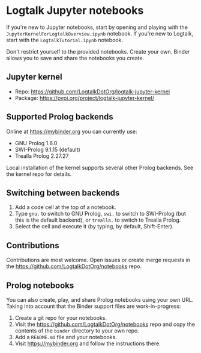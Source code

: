 # Logtalk Jupyter notebooks

If you're new to Jupyter notebooks, start by opening and playing with the
`JupyterKernelForLogtalkOverview.ipynb` notebook. If you're new to Logtalk,
start with the `LogtalkTutorial.ipynb` notebook.

Don't restrict yourself to the provided notebooks. Create your own. Binder
allows you to save and share the notebooks you create.

## Jupyter kernel

- Repo: https://github.com/LogtalkDotOrg/logtalk-jupyter-kernel
- Package: https://pypi.org/project/logtalk-jupyter-kernel/

## Supported Prolog backends

Online at https://mybinder.org you can currently use:

- GNU Prolog 1.6.0
- SWI-Prolog 9.1.15 (default)
- Trealla Prolog 2.27.27

Local installation of the kernel supports several other Prolog backends.
See the kernel repo for details.

## Switching between backends

1. Add a code cell at the top of a notebook.
2. Type `gnu.` to switch to GNU Prolog, `swi.` to switch to SWI-Prolog (but this is the default backend), or `trealla.` to switch to Trealla Prolog.
3. Select the cell and execute it (by typing, by default, Shift-Enter).

## Contributions

Contributions are most welcome. Open issues or create merge requests in the https://github.com/LogtalkDotOrg/notebooks repo.

## Prolog notebooks

You can also create, play, and share Prolog notebooks using your own URL.
Taking into account that the Binder support files are work-in-progress:

1. Create a git repo for your notebooks.
2. Visit the https://github.com/LogtalkDotOrg/notebooks repo and copy the
contents of the `binder` directory to your own repo.
3. Add a `README.md` file and your notebooks.
4. Visit https://mybinder.org and follow the instructions there.
